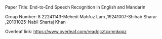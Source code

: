 Paper Title: End-to-End Speech Recognition in English and Mandarin

Group Number: 8
22241143-Mehedi Mahfuz Lam
,19241007-Shihab Sharar 
,20101025-Nabil Shartaj Khan

Overleaf link: https://www.overleaf.com/read/jcztcxmnkqpz
